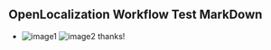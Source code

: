 ## OpenLocalization Workflow Test MarkDown
* ![image1](.\47947d8f-a7d2-47a5-b4aa-7fc3893cab60.PNG)   ![image2](.\494846cc-623d-4ed9-b80f-82354392a25f.png) 
thanks!